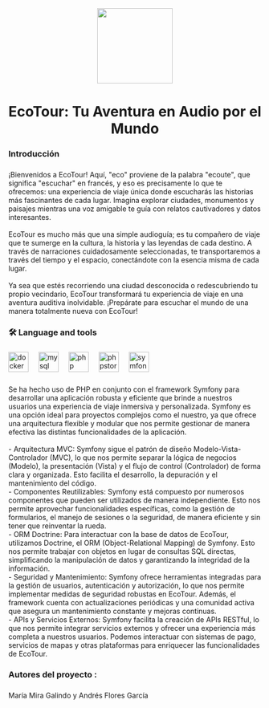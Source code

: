 <div align="center">
  <img height="150" src="https://camo.githubusercontent.com/62da68eb62b1e5f175f7d1f0191dd89a653d7908feb22d37d4a0ab07365d6791/68747470733a2f2f6d656469612e67697068792e636f6d2f6d656469612f4d3967624264396e6244724f5475314d71782f67697068792e676966"  />
</div>

###

<h1 align="center">EcoTour: Tu Aventura en Audio por el Mundo</h1>

###

<h3 align="left">Introducción</h3>

###

<p align="left">¡Bienvenidos a EcoTour! Aquí, "eco" proviene de la palabra "ecoute", que significa "escuchar" en francés, y eso es precisamente lo que te ofrecemos: una experiencia de viaje única donde escucharás las historias más fascinantes de cada lugar. Imagina explorar ciudades, monumentos y paisajes mientras una voz amigable te guía con relatos cautivadores y datos interesantes.<br><br>EcoTour es mucho más que una simple audioguía; es tu compañero de viaje que te sumerge en la cultura, la historia y las leyendas de cada destino. A través de narraciones cuidadosamente seleccionadas, te transportaremos a través del tiempo y el espacio, conectándote con la esencia misma de cada lugar.<br><br>Ya sea que estés recorriendo una ciudad desconocida o redescubriendo tu propio vecindario, EcoTour transformará tu experiencia de viaje en una aventura auditiva inolvidable. ¡Prepárate para escuchar el mundo de una manera totalmente nueva con EcoTour!</p>

###

<h3 align="left">🛠 Language and tools</h3>

###

<div align="left">
  <img src="https://cdn.jsdelivr.net/gh/devicons/devicon/icons/docker/docker-plain-wordmark.svg" height="40" alt="docker logo"  />
  <img width="12" />
  <img src="https://cdn.jsdelivr.net/gh/devicons/devicon/icons/mysql/mysql-original.svg" height="40" alt="mysql logo"  />
  <img width="12" />
  <img src="https://cdn.jsdelivr.net/gh/devicons/devicon/icons/php/php-original.svg" height="40" alt="php logo"  />
  <img width="12" />
  <img src="https://cdn.jsdelivr.net/gh/devicons/devicon/icons/phpstorm/phpstorm-original.svg" height="40" alt="phpstorm logo"  />
  <img width="12" />
  <img src="https://cdn.jsdelivr.net/gh/devicons/devicon/icons/symfony/symfony-original.svg" height="40" alt="symfony logo"  />
</div>

###

<p align="left">Se ha hecho uso de PHP en conjunto con el framework Symfony para desarrollar una aplicación robusta y eficiente que brinde a nuestros usuarios una experiencia de viaje inmersiva y personalizada. Symfony es una opción ideal para proyectos complejos como el nuestro, ya que ofrece una arquitectura flexible y modular que nos permite gestionar de manera efectiva las distintas funcionalidades de la aplicación.<br><br>- Arquitectura MVC: Symfony sigue el patrón de diseño Modelo-Vista-Controlador (MVC), lo que nos permite separar la lógica de negocios (Modelo), la presentación (Vista) y el flujo de control (Controlador) de forma clara y organizada. Esto facilita el desarrollo, la depuración y el mantenimiento del código.<br>- Componentes Reutilizables: Symfony está compuesto por numerosos componentes que pueden ser utilizados de manera independiente. Esto nos permite aprovechar funcionalidades específicas, como la gestión de formularios, el manejo de sesiones o la seguridad, de manera eficiente y sin tener que reinventar la rueda.<br>- ORM Doctrine: Para interactuar con la base de datos de EcoTour, utilizamos Doctrine, el ORM (Object-Relational Mapping) de Symfony. Esto nos permite trabajar con objetos en lugar de consultas SQL directas, simplificando la manipulación de datos y garantizando la integridad de la información.<br>- Seguridad y Mantenimiento: Symfony ofrece herramientas integradas para la gestión de usuarios, autenticación y autorización, lo que nos permite implementar medidas de seguridad robustas en EcoTour. Además, el framework cuenta con actualizaciones periódicas y una comunidad activa que asegura un mantenimiento constante y mejoras continuas.<br>- APIs y Servicios Externos: Symfony facilita la creación de APIs RESTful, lo que nos permite integrar servicios externos y ofrecer una experiencia más completa a nuestros usuarios. Podemos interactuar con sistemas de pago, servicios de mapas y otras plataformas para enriquecer las funcionalidades de EcoTour.</p>

###

<h3 align="left">Autores del proyecto :</h3>

###

<p align="left">María Mira Galindo y Andrés Flores García</p>
